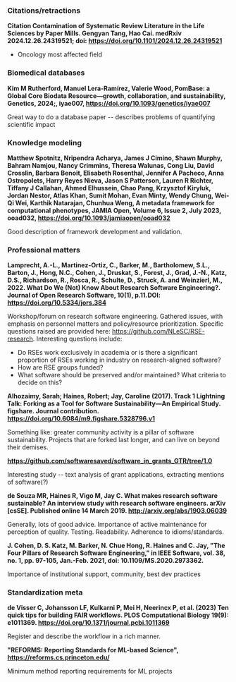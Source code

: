 ### Citations/retractions

**Citation Contamination of Systematic Review Literature in the Life Sciences by Paper Mills. Gengyan Tang, Hao Cai. medRxiv 2024.12.26.24319521; doi: https://doi.org/10.1101/2024.12.26.24319521**

* Oncology most affected field

### Biomedical databases

**Kim M Rutherford, Manuel Lera-Ramírez, Valerie Wood, PomBase: a Global Core Biodata Resource—growth, collaboration, and sustainability, Genetics, 2024;, iyae007, https://doi.org/10.1093/genetics/iyae007**

Great way to do a database paper -- describes problems of quantifying scientific impact

### Knowledge modeling

**Matthew Spotnitz, Nripendra Acharya, James J Cimino, Shawn Murphy, Bahram Namjou, Nancy Crimmins, Theresa Walunas, Cong Liu, David Crosslin, Barbara Benoit, Elisabeth Rosenthal, Jennifer A Pacheco, Anna Ostropolets, Harry Reyes Nieva, Jason S Patterson, Lauren R Richter, Tiffany J Callahan, Ahmed Elhussein, Chao Pang, Krzysztof Kiryluk, Jordan Nestor, Atlas Khan, Sumit Mohan, Evan Minty, Wendy Chung, Wei-Qi Wei, Karthik Natarajan, Chunhua Weng, A metadata framework for computational phenotypes, JAMIA Open, Volume 6, Issue 2, July 2023, ooad032, https://doi.org/10.1093/jamiaopen/ooad032**

Good description of framework development and validation.

### Professional matters

**Lamprecht, A.-L., Martinez-Ortiz, C., Barker, M., Bartholomew, S.L., Barton, J., Hong, N.C., Cohen, J., Druskat, S., Forest, J., Grad, J.-N., Katz, D.S., Richardson, R., Rosca, R., Schulte, D., Struck, A. and Weinzierl, M., 2022. What Do We (Not) Know About Research Software Engineering?. Journal of Open Research Software, 10(1), p.11.DOI: https://doi.org/10.5334/jors.384**

Workshop/forum on research software engineering. Gathered issues, with emphasis on personnel matters and policy/resource prioritization. Specific questions raised are provided here: https://github.com/NLeSC/RSE-research. Interesting questions include:

* Do RSEs work exclusively in academia or is there a significant proportion of RSEs working in industry on research-aligned software?
* How are RSE groups funded?
* What software should be preserved and/or maintained? What criteria to decide on this?

**Alhozaimy, Sarah; Haines, Robert; Jay, Caroline (2017). Track 1 Lightning Talk: Forking as a Tool for Software Sustainability—An Empirical Study. figshare. Journal contribution. https://doi.org/10.6084/m9.figshare.5328796.v1**

Something like: greater community activity is a pillar of software sustainability. Projects that are forked last longer, and can live on beyond their demises.

**https://github.com/softwaresaved/software_in_grants_GTR/tree/1.0**

Interesting study -- text analysis of grant applications, extracting mentions of software(?)

**de Souza MR, Haines R, Vigo M, Jay C. What makes research software sustainable? An interview study with research software engineers. arXiv [csSE]. Published online 14 March 2019. http://arxiv.org/abs/1903.06039**

Generally, lots of good advice. Importance of active maintenance for perception of quality. Testing. Readability. Adherence to idioms/standards.

**J. Cohen, D. S. Katz, M. Barker, N. Chue Hong, R. Haines and C. Jay, "The Four Pillars of Research Software Engineering," in IEEE Software, vol. 38, no. 1, pp. 97-105, Jan.-Feb. 2021, doi: 10.1109/MS.2020.2973362.**

Importance of institutional support, community, best dev practices

### Standardization meta

**de Visser C, Johansson LF, Kulkarni P, Mei H, Neerincx P, et al. (2023) Ten quick tips for building FAIR workflows. PLOS Computational Biology 19(9): e1011369. https://doi.org/10.1371/journal.pcbi.1011369**

Register and describe the workflow in a rich manner. 

**"REFORMS: Reporting Standards for ML-based Science", https://reforms.cs.princeton.edu/**

Minimum method reporting requirements for ML projects
